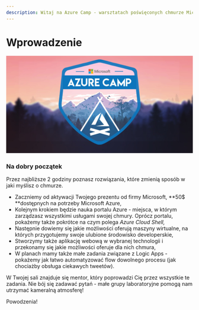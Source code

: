 ```yaml
---
description: Witaj na Azure Camp - warsztatach poświęconych chmurze Microsoft Azure!
---
```


# Wprowadzenie

![](.gitbook/assets/azure_camp_cover_empty.jpg)

### Na dobry początek

Przez najbliższe 2 godziny poznasz rozwiązania, które zmienią sposób w jaki myślisz o chmurze. 

* Zaczniemy od aktywacji Twojego prezentu od firmy Microsoft, **50$ **dostępnych na potrzeby Microsoft Azure,
* Kolejnym krokiem będzie nauka portalu Azure - miejsca, w którym zarządzasz wszystkimi usługami swojej chmury. Oprócz portalu, pokażemy także pokrótce na czym polega _Azure Cloud Shell,_
* Następnie dowiemy się jakie możliwości oferują maszyny wirtualne, na których przygotujemy swoje ulubione środowisko developerskie,
* Stworzymy także aplikację webową w wybranej technologii i przekonamy się jakie możliwości oferuje dla nich chmura,
* W planach mamy także małe zadania związane z Logic Apps - pokażemy jak łatwo automatyzować flow dowolnego procesu \(jak chociażby obsługa ciekawych tweetów\).

W Twojej sali znajduje się mentor, który poprowadzi Cię przez wszystkie te zadania. Nie bój się zadawać pytań - małe grupy laboratoryjne pomogą nam utrzymać kameralną atmosferę!

Powodzenia!

